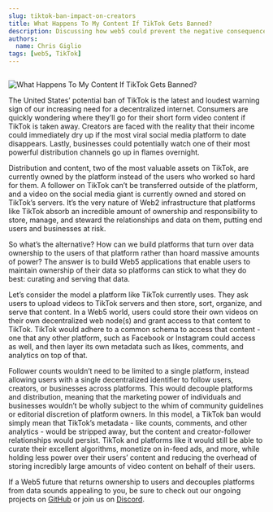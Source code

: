 ```yaml
---
slug: tiktok-ban-impact-on-creators
title: What Happens To My Content If TikTok Gets Banned?
description: Discussing how web5 could prevent the negative consequences of a TikTok ban on creators.
authors:
  name: Chris Giglio
tags: [web5, TikTok]
---
```


<head>
  <title>What Happens To My Content If TikTok Gets Banned?</title>
  <meta property="og:description" content="Discussing how web5 could prevent the negative consequences of a TikTok ban on creators." />
  <meta property="og:title" content="What Happens To My Content If TikTok Gets Banned?" />
  <meta property="og:url" content='https://developer.tbd.website/blog/tiktok-ban-impact-on-creators' />
  <meta property="og:image" content="https://developer.tbd.website/assets/images/tiktok_blog_banner-6372141676e77be2583ff170193c6de4.png" />
  
  <meta name="twitter:card" content="summary" />
  <meta name="twitter:image" content="https://developer.tbd.website/assets/images/tiktok_blog_banner-6372141676e77be2583ff170193c6de4.png" />
  <meta name="twitter:site" content="@tbdevs" />
  <meta name="twitter:title" content="What Happens To My Content If TikTok Gets Banned?" />
  <meta name="twitter:description" content="Discussing how web5 could prevent the negative consequences of a TikTok ban on creators." />
  <link rel="apple-touch-icon" href="https://developer.tbd.website/img/tbd-fav-icon-main.png" />
</head>

## 

![What Happens To My Content If TikTok Gets Banned?](/img/tiktok_blog_banner.png)

The United States’ potential ban of TikTok is the latest and loudest warning sign of our increasing need for a decentralized internet. Consumers are quickly wondering where they’ll go for their short form video content if TikTok is taken away. Creators are faced with the reality that their income could immediately dry up if the most viral social media platform to date disappears. Lastly, businesses could potentially watch one of their most powerful distribution channels go up in flames overnight.

<!--truncate-->

Distribution and content, two of the most valuable assets on TikTok, are currently owned by the platform instead of the users who worked so hard for them. A follower on TikTok can’t be transferred outside of the platform, and a video on the social media giant is currently owned and stored on TikTok’s servers. It’s the very nature of Web2 infrastructure that platforms like TikTok absorb an incredible amount of ownership and responsibility to store, manage, and steward the relationships and data on them, putting end users and businesses at risk.


So what’s the alternative? How can we build platforms that turn over data ownership to the users of that platform rather than hoard massive amounts of power? The answer is to build Web5 applications that enable users to maintain ownership of their data so platforms can stick to what they do best: curating and serving that data.

Let’s consider the model a platform like TikTok currently uses. They ask users to upload videos to TikTok servers and then store, sort, organize, and serve that content. In a Web5 world, users could store their own videos on their own decentralized web node(s) and grant access to that content to TikTok. TikTok would adhere to a common schema to access that content - one that any other platform, such as Facebook or Instagram could access as well, and then layer its own metadata such as likes, comments, and analytics on top of that.

Follower counts wouldn’t need to be limited to a single platform, instead allowing users with a single decentralized identifier to follow users, creators, or businesses across platforms. This would decouple platforms and distribution, meaning that the marketing power of individuals and businesses wouldn’t be wholly subject to the whim of community guidelines or editorial discretion of platform owners. In this model, a TikTok ban would simply mean that TikTok’s metadata - like counts, comments, and other analytics - would be stripped away, but the content and creator-follower relationships would persist. TikTok and platforms like it would still be able to curate their excellent algorithms, monetize on in-feed ads, and more, while holding less power over their users’ content and reducing the overhead of storing incredibly large amounts of video content on behalf of their users.

If a Web5 future that returns ownership to users and decouples platforms from data sounds appealing to you, be sure to check out our ongoing projects on [GitHub](https://github.com/TBD54566975) or join us on [Discord](https://discord.gg/tbd).

